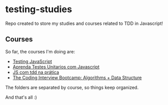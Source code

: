 # testing-studies

Repo created to store my studies and courses related to TDD in Javascript!

## Courses

So far, the courses I'm doing are:

- [Testing JavaScript](https://testingjavascript.com/)
- [Aprenda Testes Unitarios com Javascript](https://www.udemy.com/aprenda-testes-unitarios-com-jasmine-javascript)
- [JS com tdd na prática](https://www.udemy.com/js-com-tdd-na-pratica)
- [The Coding Interview Bootcamp: Algorithms + Data Structure](https://www.udemy.com/coding-interview-bootcamp-algorithms-and-data-structure)

The folders are separated by course, so things keep organized.

And that's all :)
